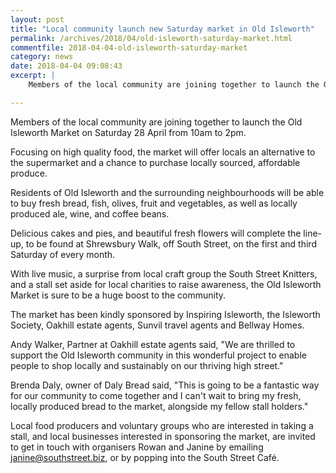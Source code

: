```yaml
---
layout: post
title: "Local community launch new Saturday market in Old Isleworth"
permalink: /archives/2018/04/old-isleworth-saturday-market.html
commentfile: 2018-04-04-old-isleworth-saturday-market
category: news
date: 2018-04-04 09:08:43
excerpt: |
    Members of the local community are joining together to launch the Old Isleworth Market on Saturday 28 April from 10am to 2pm.  Focusing on high quality food, the market will offer locals an alternative to the supermarket and a chance to purchase locally sourced, affordable produce.

---
```


Members of the local community are joining together to launch the Old Isleworth Market on Saturday 28 April from 10am to 2pm.

Focusing on high quality food, the market will offer locals an alternative to the supermarket and a chance to purchase locally sourced, affordable produce.

Residents of Old Isleworth and the surrounding neighbourhoods will be able to buy fresh bread, fish, olives, fruit and vegetables, as well as locally produced ale, wine, and coffee beans.

Delicious cakes and pies, and beautiful fresh flowers will complete the line-up, to be found at Shrewsbury Walk, off South Street, on the first and third Saturday of every month.

With live music, a surprise from local craft group the South Street Knitters, and a stall set aside for local charities to raise awareness, the Old Isleworth Market is sure to be a huge boost to the community.

The market has been kindly sponsored by Inspiring Isleworth, the Isleworth Society, Oakhill estate agents, Sunvil travel agents and Bellway Homes.

Andy Walker, Partner at Oakhill estate agents said, "We are thrilled to support the Old Isleworth community in this wonderful project to enable people to shop locally and sustainably on our thriving high street."

Brenda Daly, owner of Daly Bread said, "This is going to be a fantastic way for our community to come together and I can't wait to bring my fresh, locally produced bread to the market, alongside my fellow stall holders."

Local food producers and voluntary groups who are interested in taking a stall, and local businesses interested in sponsoring the market, are invited to get in touch with organisers Rowan and Janine by emailing [janine@southstreet.biz](:mailto:janine@southstreet.biz), or by popping into the South Street Caf&#233;.
